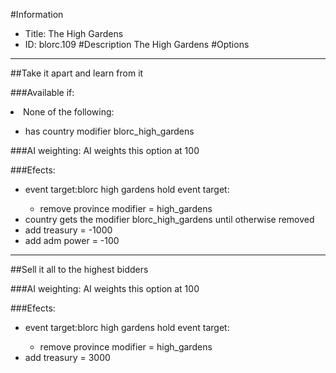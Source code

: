 #Information
 - Title: The High Gardens
 - ID: blorc.109
#Description
The High Gardens
#Options

___
##Take it apart and learn from it

###Available if:
<li>None of the following:</li><ul><li>has country modifier blorc_high_gardens</li></ul>

###AI weighting:
AI weights this option at 100


###Efects:<ul><li>event target:blorc high gardens hold event target:</li><ul><li>remove province modifier = high_gardens</li></ul><li>country gets the modifier blorc_high_gardens until otherwise removed</li><li>add treasury = -1000</li><li>add adm power = -100</li></ul>

___
##Sell it all to the highest bidders

###AI weighting:
AI weights this option at 100


###Efects:<ul><li>event target:blorc high gardens hold event target:</li><ul><li>remove province modifier = high_gardens</li></ul><li>add treasury = 3000</li></ul>
